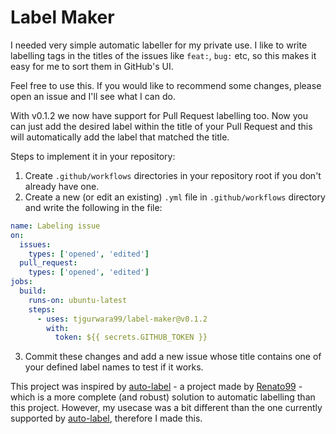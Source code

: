 # Label Maker

I needed very simple automatic labeller for my private use. I like to write labelling tags in the titles of the issues like `feat:`, `bug:` etc, so this makes it easy for me to sort them in GitHub's UI.

Feel free to use this. If you would like to recommend some changes, please open an issue and I'll see what I can do.

With v0.1.2 we now have support for Pull Request labelling too. Now you can just add the desired label within the title of your Pull Request and this will automatically add the label that matched the title.

Steps to implement it in your repository:

1. Create `.github/workflows` directories in your repository root if you don't already have one.
2. Create a new (or edit an existing) `.yml` file in `.github/workflows` directory and write the following in the file:
```yml
name: Labeling issue 
on:
  issues:
    types: ['opened', 'edited']
  pull_request:
    types: ['opened', 'edited']
jobs:
  build:
    runs-on: ubuntu-latest
    steps:
      - uses: tjgurwara99/label-maker@v0.1.2
        with: 
          token: ${{ secrets.GITHUB_TOKEN }}
```
3. Commit these changes and add a new issue whose title contains one of your defined label names to test if it works.


This project was inspired by [auto-label](https://github.com/Renato66/auto-label) - a project made by [Renato99](https://github.com/Renato66) - which is a more complete (and robust) solution to automatic labelling than this project. However, my usecase was a bit different than the one currently supported by [auto-label](https://github.com/Renato66/auto-label), therefore I made this.
